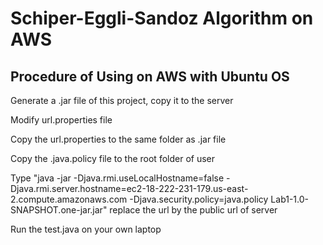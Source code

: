 # Schiper-Eggli-Sandoz Algorithm on AWS

Procedure of Using on AWS with Ubuntu OS
--
Generate a .jar file of this project, copy it to the server

Modify url.properties file

Copy the url.properties to the same folder as .jar file

Copy the .java.policy file to the root folder of user

Type "java -jar -Djava.rmi.useLocalHostname=false -Djava.rmi.server.hostname=ec2-18-222-231-179.us-east-2.compute.amazonaws.com  -Djava.security.policy=java.policy  Lab1-1.0-SNAPSHOT.one-jar.jar" replace the url by the public url of server

Run the test.java on your own laptop
